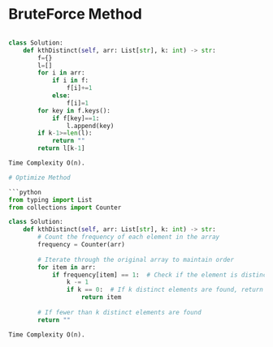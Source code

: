 # BruteForce Method

```python

class Solution:
    def kthDistinct(self, arr: List[str], k: int) -> str:
        f={}
        l=[]
        for i in arr:
            if i in f:
                f[i]+=1
            else:
                f[i]=1
        for key in f.keys():
            if f[key]==1:
                l.append(key)
        if k-1>=len(l):
            return ""
        return l[k-1]

Time Complexity O(n).

# Optimize Method

```python
from typing import List
from collections import Counter

class Solution:
    def kthDistinct(self, arr: List[str], k: int) -> str:
        # Count the frequency of each element in the array
        frequency = Counter(arr)
        
        # Iterate through the original array to maintain order
        for item in arr:
            if frequency[item] == 1:  # Check if the element is distinct
                k -= 1
                if k == 0:  # If k distinct elements are found, return the current element
                    return item
        
        # If fewer than k distinct elements are found
        return ""

Time Complexity O(n).